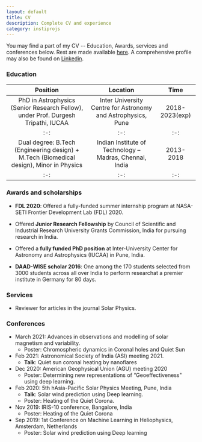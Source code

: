 ```yaml
---
layout: default
title: CV
description: Complete CV and experience
category: instiprojs
---
```


You may find a part of my CV -- Education, Awards, services and conferences below. Rest are made available [here](https://drive.google.com/file/d/17OwrohcDHa7z3-3AeTQ0qo3zTvhurDdU/view?usp=sharing). A comprehensive profile may also be found on [Linkedin](https://www.linkedin.com/in/vishal-upendran1995).


### Education

|Position|Location|Time|
|:-:|:-:|:-:|
|PhD in Astrophysics (Senior Research Fellow), under Prof. Durgesh Tripathi, IUCAA|Inter University Centre for Astronomy and Astrophysics, Pune|2018-2023(exp)|
|:-:|:-:|:-:|
|Dual degree: B.Tech (Engineering design) + M.Tech (Biomedical design), Minor in Physics|Indian Institute of Technology – Madras, Chennai, India| 2013-2018|
|:-:|:-:|:-:|

### Awards and scholarships
- **FDL 2020**: Offered a fully-funded summer internship program at NASA-SETI Frontier Development Lab (FDL) 2020.

- Offered **Junior Research Fellowship** by Council of Scientific and Industrial Research University Grants Commission, India for pursuing research in India.

- Offered a **fully funded PhD position** at Inter-University Center for Astronomy and Astrophysics (IUCAA) in Pune, India.

- **DAAD-WISE scholar 2016**: One among the 170 students selected from 3000 students across all over India to perform researchat a premier institute in Germany for 80 days.

### Services
- Reviewer for articles in the journal Solar Physics.

### Conferences

- March 2021: Advances in observations and modelling of solar magnetism and variability.
    - Poster: Chromospheric dynamics in Coronal holes and Quiet Sun
- Feb 2021: Astronomical Society of India (ASI) meeting 2021.
    - **Talk**: Quiet sun coronal heating by nanoflares
- Dec 2020: American Geophysical Union (AGU) meeting 2020
    - Poster: Determining new representations of “Geoeffectiveness" using deep learning.
- Feb 2020: 5th hAsia-Pacific Solar Physics Meeting, Pune, India
    - **Talk**: Solar wind prediction using Deep learning.
    - Poster: Heating of the Quiet Corona.
- Nov 2019: IRIS-10 conference, Bangalore, India
    - Poster: Heating of the Quiet Corona
- Sep 2019: 1st Conference on Machine Learning in Heliophysics, Amsterdam, Netherlands
    - Poster: Solar wind prediction using Deep learning 